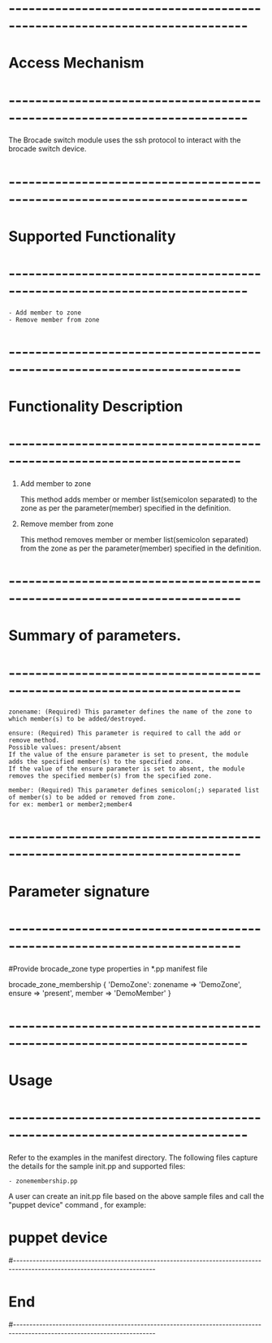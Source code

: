 # --------------------------------------------------------------------------
# Access Mechanism 
# --------------------------------------------------------------------------

The Brocade switch module uses the ssh protocol to interact with the brocade switch device.

# --------------------------------------------------------------------------
#  Supported Functionality
# --------------------------------------------------------------------------

	- Add member to zone
	- Remove member from zone

# -------------------------------------------------------------------------
# Functionality Description
# -------------------------------------------------------------------------


  1. Add member to zone

     This method adds member or member list(semicolon separated) to the zone as per the parameter(member) specified in the definition.	 
   
  2. Remove member from zone

     This method removes member or member list(semicolon separated) from the zone as per the parameter(member) specified in the definition.	 
	 

# -------------------------------------------------------------------------
# Summary of parameters.
# -------------------------------------------------------------------------

    zonename: (Required) This parameter defines the name of the zone to which member(s) to be added/destroyed.

	ensure: (Required) This parameter is required to call the add or remove method.
    Possible values: present/absent
    If the value of the ensure parameter is set to present, the module adds the specified member(s) to the specified zone.
    If the value of the ensure parameter is set to absent, the module removes the specified member(s) from the specified zone.

    member: (Required) This parameter defines semicolon(;) separated list of member(s) to be added or removed from zone.
	for ex: member1 or member2;member4
    

# -------------------------------------------------------------------------
# Parameter signature 
# -------------------------------------------------------------------------

#Provide brocade_zone type properties in *.pp manifest file

  brocade_zone_membership { 'DemoZone':
	zonename   => 'DemoZone',
    ensure	   => 'present',
    member         => 'DemoMember'
  }

# --------------------------------------------------------------------------
# Usage
# --------------------------------------------------------------------------
   Refer to the examples in the manifest directory.
   The following files capture the details for the sample init.pp and supported files:

    - zonemembership.pp
    
   A user can create an init.pp file based on the above sample files and call the "puppet device" command , for example: 
   # puppet device

#-------------------------------------------------------------------------------------------------------------------------
# End
#-------------------------------------------------------------------------------------------------------------------------	
